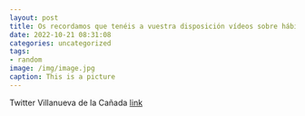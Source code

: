 ```yaml
---
layout: post
title: Os recordamos que tenéis a vuestra disposición vídeos sobre hábitos saludables en el canal de YouTube de la EscuelaDeSalud. En ...
date: 2022-10-21 08:31:08
categories: uncategorized
tags:
- random
image: /img/image.jpg
caption: This is a picture
---
```

Twitter Villanueva de la Cañada [link](https://twitter.com/AytoVDLCanada/status/1583078417032835073)
